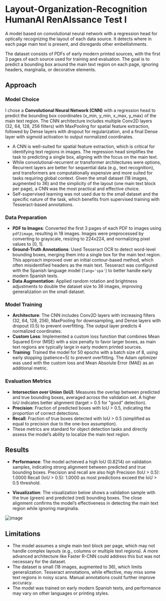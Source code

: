 # Layout-Organization-Recognition HumanAI RenAIssance Test I
A model based on convolutional neural network with a regression head for optically recognizing the layout of each data source. It detects where in each page main text is present, and disregards other embellishments. 

The dataset consists of PDFs of early modern printed sources, with the first 3 pages of each source used for training and evaluation. The goal is to predict a bounding box around the main text region on each page, ignoring headers, marginalia, or decorative elements.

## Approach
### Model Choice
I chose a **Convolutional Neural Network (CNN)** with a regression head to predict the bounding box coordinates (x_min, y_min, x_max, y_max) of the main text region. The CNN architecture includes multiple Conv2D layers (32, 64, 128, 256 filters) with MaxPooling for spatial feature extraction, followed by Dense layers with dropout for regularization, and a final Dense layer with sigmoid activation to output normalized coordinates.

- A CNN is well-suited for spatial feature extraction, which is critical for identifying text regions in images. The regression head simplifies the task to predicting a single box, aligning with the focus on the main text.
- While convolutional-recurrent or transformer architectures were options, Recurrent layers are better for sequential data (e.g., text recognition), and transformers are computationally expensive and more suited for tasks requiring global context. Given the small dataset (18 images, augmented to 36) and the simplicity of the layout (one main text block per page), a CNN was the most practical and effective choice.
- Self-supervised learning was not used due to the small dataset and the specific nature of the task, which benefits from supervised training with Tesseract-based annotations.

### Data Preparation
- **PDF to Images**: Converted the first 3 pages of each PDF to images using `pdf2image`, resulting in 18 images. Images were preprocessed by converting to grayscale, resizing to 224x224, and normalizing pixel values to [0, 1].
- **Ground-Truth Annotations**: Used Tesseract OCR to detect word-level bounding boxes, merging them into a single box for the main text region. This approach improved over an initial contour-based method, which often misidentified headers as the main text. Tesseract was configured with the Spanish language model (`lang='spa'`) to better handle early modern Spanish texts.
- **Data Augmentation**: Applied random rotation and brightness adjustments to double the dataset size to 36 images, improving generalization on the small dataset.

### Model Training
- **Architecture**: The CNN includes Conv2D layers with increasing filters (32, 64, 128, 256), MaxPooling for downsampling, and Dense layers with dropout (0.5) to prevent overfitting. The output layer predicts 4 normalized coordinates.
- **Custom Loss**: Implemented a custom loss function that combines Mean Squared Error (MSE) with a size penalty to favor larger boxes, as main text regions are typically large in early modern printed sources.
- **Training**: Trained the model for 50 epochs with a batch size of 8, using early stopping (patience=5) to prevent overfitting. The Adam optimizer was used with the custom loss and Mean Absolute Error (MAE) as an additional metric.

### Evaluation Metrics
- **Intersection over Union (IoU)**: Measures the overlap between predicted and true bounding boxes, averaged across the validation set. A higher IoU indicates better alignment (target > 0.5 for "good" detection).
- **Precision**: Fraction of predicted boxes with IoU > 0.5, indicating the proportion of correct detections.
- **Recall**: Fraction of true boxes detected with IoU > 0.5 (simplified as equal to precision due to the one-box assumption).
- These metrics are standard for object detection tasks and directly assess the model’s ability to localize the main text region.

## Results
- **Performance**: The model achieved a high IoU (0.8214) on validation samples, indicating strong alignment between predicted and true bounding boxes. Precision and recall are also high Precision (IoU > 0.5): 1.0000 Recall (IoU > 0.5): 1.0000 as most predictions exceed the IoU > 0.5 threshold.

- **Visualization**: The visualization below shows a validation sample with the true (green) and predicted (red) bounding boxes. The close alignment confirms the model’s effectiveness in detecting the main text region while ignoring marginalia.

![image](https://github.com/user-attachments/assets/d3dd60bd-c765-4118-9ec2-312fa1d490cc)


## Limitations
- The model assumes a single main text block per page, which may not handle complex layouts (e.g., columns or multiple text regions). A more advanced architecture like Faster R-CNN could address this but was not necessary for the dataset.
- The dataset is small (18 images, augmented to 36), which limits generalization. Tesseract annotations, while effective, may miss some text regions in noisy scans. Manual annotations could further improve accuracy.
- The model was trained on early modern Spanish texts, and performance may vary on other languages or printing styles.



